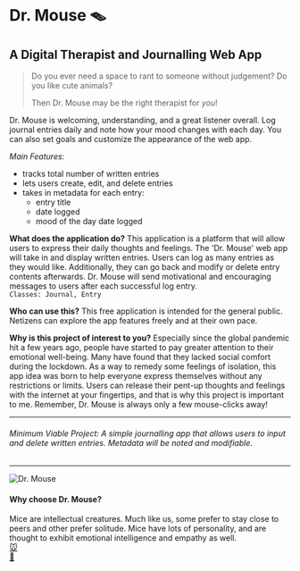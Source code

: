 # Dr. Mouse 🪤

## A Digital Therapist and Journalling Web App

> Do you ever need a space to rant to someone without judgement? Do you like cute animals?  
> 
> Then Dr. Mouse may be the right therapist for *you*!  

Dr. Mouse is welcoming, understanding, and a great listener overall. Log journal entries daily and note how your mood changes with each day. You can also set goals and customize the appearance of the web app.

*Main Features*:
- tracks total number of written entries
- lets users create, edit, and delete entries
- takes in metadata for each entry:
   - entry title
   - date logged
   - mood of the day date logged

**What does the application do?**
This application is a platform that will allow users to express their daily thoughts and feelings. The 'Dr. Mouse' web app will take in and display written entries. Users can log as many entries as they would like. Additionally, they can go back and modify or delete entry contents afterwards. Dr. Mouse will send motivational and encouraging messages to users after each successful log entry.    
`Classes: Journal, Entry`

**Who can use this?**
This free application is intended for the general public. Netizens can explore the app features freely and at their own pace.

**Why is this project of interest to you?**
Especially since the global pandemic hit a few years ago, people have started to pay greater attention to their emotional well-being. Many have found that they lacked social comfort during the lockdown. As a way to remedy some feelings of isolation, this app idea was born to help everyone express themselves without any restrictions or limits. Users can release their pent-up thoughts and feelings with the internet at your fingertips, and that is why this project is important to me. Remember, Dr. Mouse is always only a few mouse-clicks away!

***

###### *Minimum Viable Project: A simple journalling app that allows users to input and delete written entries. Metadata will be noted and modifiable.*

***

![Dr. Mouse]([/assets/images/tux.png](https://img.freepik.com/premium-photo/detailed-illustration-white-mouse-realistic-style_899449-31730.jpg))  

#### Why choose Dr. Mouse?  
Mice are intellectual creatures. Much like us, some prefer to stay close to peers and other prefer solitude. Mice have lots of personality, and are thought to exhibit emotional intelligence and empathy as well.  
[🐭](https://phys.org/news/2019-11-scientists-mouse-personality.html#:~:text=Some%20are%20quick%20to%20explore,life%20and%20define%20their%20personality)  
[🐁](https://www.earth.com/news/mice-pass-the-mirror-test-does-that-mean-they-are-self-aware/)
